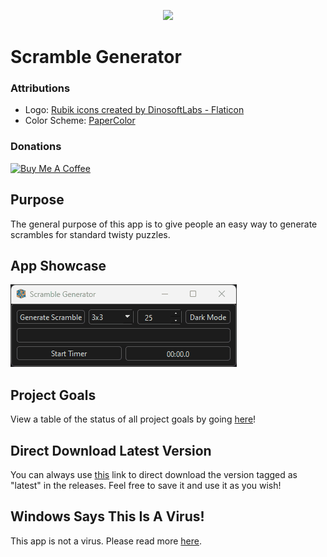 <p align="center"> <img src="/images/logo-512x512.ico" /> </p>

# Scramble Generator

### Attributions

- Logo: [Rubik icons created by DinosoftLabs - Flaticon](https://www.flaticon.com/free-icons/rubik)
- Color Scheme: [PaperColor](https://github.com/NLKNguyen/papercolor-theme)

### Donations

<a href="https://www.buymeacoffee.com/KingKairos" target="_blank"><img src="https://cdn.buymeacoffee.com/buttons/v2/default-green.png" alt="Buy Me A Coffee" style="height: 60px !important;width: 217px !important;" ></a>

## Purpose

The general purpose of this app is to give people an easy way to generate scrambles for standard twisty puzzles.

## App Showcase

![app-showcase.gif](gifs/app-showcase.gif)

## Project Goals

View a table of the status of all project goals by going [here](informational/project-goals.md)!

## Direct Download Latest Version

You can always use [this](https://github.com/cquick00/scramble-generator/releases/latest/download/scramble-generator.exe) link to direct download the version tagged as "latest" in the releases. Feel free to save it and use it as you wish!

## Windows Says This Is A Virus!

This app is not a virus. Please read more [here](informational/virus-explanation.md).
